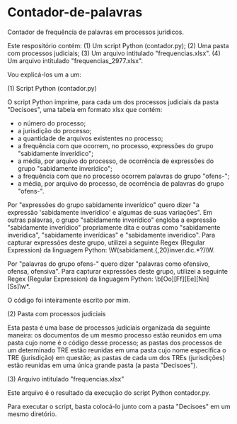 # Contador-de-palavras
Contador de frequência de palavras em processos jurídicos.

Este respositório contém:
(1) Um script Python (contador.py);
(2) Uma pasta com processos judiciais;
(3) Um arquivo intitulado "frequencias.xlsx".
(4) Um arquivo intitulado "frequencias_2977.xlsx".

Vou explicá-los um a um:

(1) Script Python (contador.py)

O script Python imprime, para cada um dos processos judiciais da pasta "Decisoes", uma tabela
em formato xlsx que contém:

- o número do processo;
- a jurisdição do processo;
- a quantidade de arquivos existentes no processo;
- a frequência com que ocorrem, no processo, expressões do grupo "sabidamente inverídico";
- a média, por arquivo do processo, de ocorrência de expressões do grupo "sabidamente inverídico";
- a frequência com que no processo ocorrem palavras do grupo "ofens-";
- a média, por arquivo do processo, de ocorrência de palavras do grupo "ofens-".

Por "expressões do grupo sabidamente inverídico" quero dizer "a expressão 'sabidamente inverídico' e algumas de suas variações". Em outras palavras,
o grupo "sabidamente inverídico" engloba a expressão "sabidamente inverídico" propriamente dita e outras como "sabidamente inverídica", "sabidamente
inverídicas" e "sabidamente inveridico". Para capturar expressões deste grupo, utilizei a seguinte Regex (Regular Expression) da linguagem Python:
\W(sabidament.{,20}inver.dic.*?)\W.

Por "palavras do grupo ofens-" quero dizer "palavras como ofensivo, ofensa, ofensiva". Para capturar expressões deste grupo, utilizei a seguinte Regex
(Regular Expression) da linguagem Python: \b[Oo][Ff][Ee][Nn][Ss]\w*.

O código foi inteiramente escrito por mim.

(2) Pasta com processos judiciais

Esta pasta é uma base de processos judiciais organizada da seguinte maneira: os documentos de um mesmo processo estão reunidos em uma pasta cujo nome é o código desse 
processo; as pastas dos processos de um determinado TRE estão reunidas em uma pasta cujo nome especifica o TRE (jurisdição) em questão; as pastas de cada
um dos TREs (jurisdições) estão reunidas em uma única grande pasta (a pasta "Decisoes").

(3) Arquivo intitulado "frequencias.xlsx"

Este arquivo é o resultado da execução do script Python contador.py.

Para executar o script, basta colocá-lo junto com a pasta "Decisoes" em um mesmo diretório.
